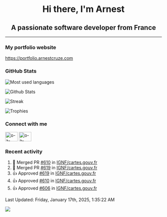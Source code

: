 <h1 align="center">Hi there, I'm Arnest</h1>
<h2 align="center">A passionate software developer from France</h2>

---

### My portfolio website

https://portfolio.arnestcruze.com

### GitHub Stats

![Most used languages](https://github-readme-stats.vercel.app/api/top-langs/?username=ocruze&langs_count=10&layout=compact&hide=tsql)

![Github Stats](https://github-readme-stats.vercel.app/api?username=ocruze&count_private=true&show_icons=true&title_color=fff&text_color=fff&bg_color=30,36d1dc,904e95)

![Streak](https://github-readme-streak-stats.herokuapp.com/?user=ocruze&)

![Trophies](https://github-profile-trophy.vercel.app/?username=ocruze)

### Connect with me

<p align="left">
  <a href="mailto:o.cruze@live.com" target="blank"><img align="center" src="https://upload.wikimedia.org/wikipedia/commons/d/df/Microsoft_Office_Outlook_%282018%E2%80%93present%29.svg" alt="o-a-cruze" height="30" width="40" /></a>
  <a href="https://linkedin.com/in/o-a-cruze" target="blank"><img align="center" src="https://raw.githubusercontent.com/rahuldkjain/github-profile-readme-generator/master/src/images/icons/Social/linked-in-alt.svg" alt="o-a-cruze" height="30" width="40" /></a>
</p>

### Recent activity

<!--RECENT_ACTIVITY:start-->
1. 🎉 Merged PR [#610](https://github.com/IGNF/cartes.gouv.fr/pull/610) in [IGNF/cartes.gouv.fr](https://github.com/IGNF/cartes.gouv.fr)
2. 🎉 Merged PR [#619](https://github.com/IGNF/cartes.gouv.fr/pull/619) in [IGNF/cartes.gouv.fr](https://github.com/IGNF/cartes.gouv.fr)
3. 👍 Approved [#619](https://github.com/IGNF/cartes.gouv.fr/pull/619#pullrequestreview-2550241918) in [IGNF/cartes.gouv.fr](https://github.com/IGNF/cartes.gouv.fr)
4. 👍 Approved [#610](https://github.com/IGNF/cartes.gouv.fr/pull/610#pullrequestreview-2549845024) in [IGNF/cartes.gouv.fr](https://github.com/IGNF/cartes.gouv.fr)
5. 👍 Approved [#606](https://github.com/IGNF/cartes.gouv.fr/pull/606#pullrequestreview-2537258601) in [IGNF/cartes.gouv.fr](https://github.com/IGNF/cartes.gouv.fr)
<!--RECENT_ACTIVITY:end-->

<!--RECENT_ACTIVITY:last_update-->
Last Updated: Friday, January 17th, 2025, 1:35:22 AM
<!--RECENT_ACTIVITY:last_update_end-->

[![](https://visitcount.itsvg.in/api?id=ocruze&label=Profile%20Views&pretty=false)](https://visitcount.itsvg.in)
